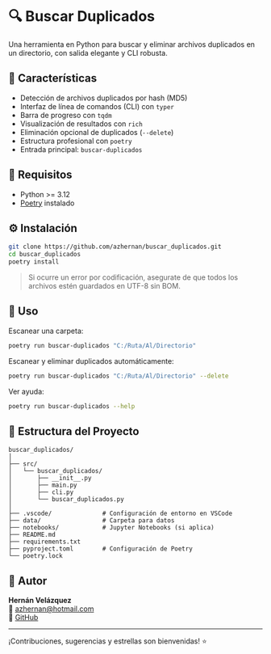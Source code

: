 # 🔍 Buscar Duplicados

Una herramienta en Python para buscar y eliminar archivos duplicados en un directorio, con salida elegante y CLI robusta.

## 🚀 Características

- Detección de archivos duplicados por hash (MD5)
- Interfaz de línea de comandos (CLI) con `typer`
- Barra de progreso con `tqdm`
- Visualización de resultados con `rich`
- Eliminación opcional de duplicados (`--delete`)
- Estructura profesional con `poetry`
- Entrada principal: `buscar-duplicados`

## 🧰 Requisitos

- Python >= 3.12
- [Poetry](https://python-poetry.org/) instalado

## ⚙️ Instalación

```bash
git clone https://github.com/azhernan/buscar_duplicados.git
cd buscar_duplicados
poetry install
```

> Si ocurre un error por codificación, asegurate de que todos los archivos estén guardados en UTF-8 sin BOM.

## 🧪 Uso

Escanear una carpeta:

```bash
poetry run buscar-duplicados "C:/Ruta/Al/Directorio"
```

Escanear y eliminar duplicados automáticamente:

```bash
poetry run buscar-duplicados "C:/Ruta/Al/Directorio" --delete
```

Ver ayuda:

```bash
poetry run buscar-duplicados --help
```

## 📁 Estructura del Proyecto

```
buscar_duplicados/
│
├── src/
│   └── buscar_duplicados/
│       ├── __init__.py
│       ├── main.py
│       ├── cli.py
│       └── buscar_duplicados.py
│
├── .vscode/              # Configuración de entorno en VSCode
├── data/                 # Carpeta para datos
├── notebooks/            # Jupyter Notebooks (si aplica)
├── README.md
├── requirements.txt
├── pyproject.toml        # Configuración de Poetry
└── poetry.lock
```

## 🧠 Autor

**Hernán Velázquez**  
📧 [azhernan@hotmail.com](mailto:azhernan@hotmail.com)  
🔗 [GitHub](https://github.com/azhernan)

---

¡Contribuciones, sugerencias y estrellas son bienvenidas! ⭐
